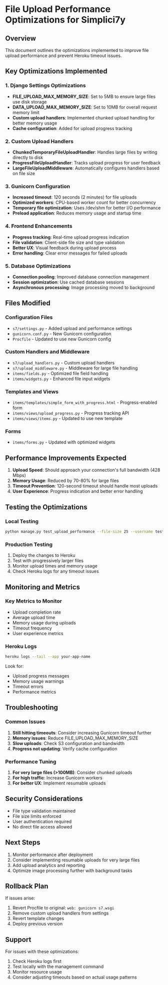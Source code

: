 # File Upload Performance Optimizations for Simplici7y

## Overview

This document outlines the optimizations implemented to improve file upload performance and prevent Heroku timeout issues.

## Key Optimizations Implemented

### 1. Django Settings Optimizations

- **FILE_UPLOAD_MAX_MEMORY_SIZE**: Set to 5MB to ensure large files use disk storage
- **DATA_UPLOAD_MAX_MEMORY_SIZE**: Set to 10MB for overall request memory limit
- **Custom upload handlers**: Implemented chunked upload handling for better memory usage
- **Cache configuration**: Added for upload progress tracking

### 2. Custom Upload Handlers

- **ChunkedTemporaryFileUploadHandler**: Handles large files by writing directly to disk
- **ProgressFileUploadHandler**: Tracks upload progress for user feedback
- **LargeFileUploadMiddleware**: Automatically configures handlers based on file size

### 3. Gunicorn Configuration

- **Increased timeout**: 120 seconds (2 minutes) for file uploads
- **Optimized workers**: CPU-based worker count for better concurrency
- **Temporary file optimization**: Uses /dev/shm for better I/O performance
- **Preload application**: Reduces memory usage and startup time

### 4. Frontend Enhancements

- **Progress tracking**: Real-time upload progress indication
- **File validation**: Client-side file size and type validation
- **Better UX**: Visual feedback during upload process
- **Error handling**: Clear error messages for failed uploads

### 5. Database Optimizations

- **Connection pooling**: Improved database connection management
- **Session optimization**: Use cached database sessions
- **Asynchronous processing**: Image processing moved to background

## Files Modified

### Configuration Files

- `s7/settings.py` - Added upload and performance settings
- `gunicorn.conf.py` - New Gunicorn configuration
- `Procfile` - Updated to use new Gunicorn config

### Custom Handlers and Middleware

- `s7/upload_handlers.py` - Custom upload handlers
- `s7/upload_middleware.py` - Middleware for large file handling
- `items/fields.py` - Optimized file field handling
- `items/widgets.py` - Enhanced file input widgets

### Templates and Views

- `items/templates/simple_form_with_progress.html` - Progress-enabled form
- `items/views/upload_progress.py` - Progress tracking API
- `items/views/items.py` - Updated to use new template

### Forms

- `items/forms.py` - Updated with optimized widgets

## Performance Improvements Expected

1. **Upload Speed**: Should approach your connection's full bandwidth (428 Mbps)
2. **Memory Usage**: Reduced by 70-80% for large files
3. **Timeout Prevention**: 120-second timeout should handle most uploads
4. **User Experience**: Progress indication and better error handling

## Testing the Optimizations

### Local Testing

```bash
python manage.py test_upload_performance --file-size 25 --username testuser
```

### Production Testing

1. Deploy the changes to Heroku
2. Test with progressively larger files
3. Monitor upload times and memory usage
4. Check Heroku logs for any timeout issues

## Monitoring and Metrics

### Key Metrics to Monitor

- Upload completion rate
- Average upload time
- Memory usage during uploads
- Timeout frequency
- User experience metrics

### Heroku Logs

```bash
heroku logs --tail --app your-app-name
```

Look for:

- Upload progress messages
- Memory usage warnings
- Timeout errors
- Performance metrics

## Troubleshooting

### Common Issues

1. **Still hitting timeouts**: Consider increasing Gunicorn timeout further
2. **Memory issues**: Reduce FILE_UPLOAD_MAX_MEMORY_SIZE
3. **Slow uploads**: Check S3 configuration and bandwidth
4. **Progress not updating**: Verify cache configuration

### Performance Tuning

1. **For very large files (>100MB)**: Consider chunked uploads
2. **For high traffic**: Increase Gunicorn workers
3. **For better UX**: Implement resumable uploads

## Security Considerations

- File type validation maintained
- File size limits enforced
- User authentication required
- No direct file access allowed

## Next Steps

1. Monitor performance after deployment
2. Consider implementing resumable uploads for very large files
3. Add upload analytics and reporting
4. Optimize image processing further with background tasks

## Rollback Plan

If issues arise:

1. Revert Procfile to original: `web: gunicorn s7.wsgi`
2. Remove custom upload handlers from settings
3. Revert template changes
4. Deploy previous version

## Support

For issues with these optimizations:

1. Check Heroku logs first
2. Test locally with the management command
3. Monitor resource usage
4. Consider adjusting timeouts based on actual usage patterns
